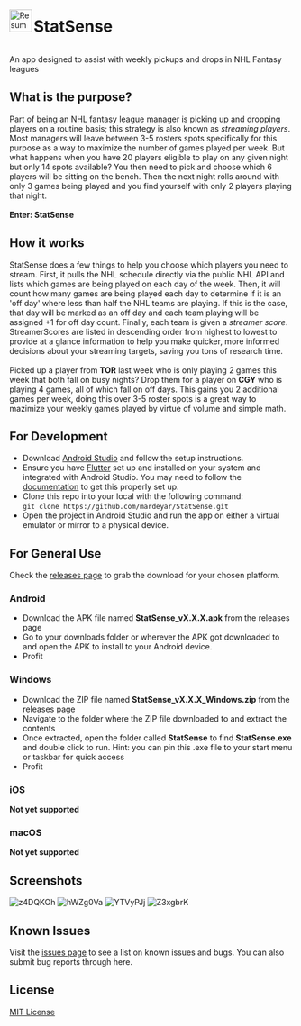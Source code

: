 <div style="display: flex; align-items: center;">
  <img align="left" width="40" height="40" src="https://raw.githubusercontent.com/mardeyar/StatSense/master/windows/runner/resources/app_icon.ico" alt="Resume application project app icon">
  <h1>StatSense</h1>
</div>

An app designed to assist with weekly pickups and drops in NHL Fantasy leagues
## What is the purpose?
Part of being an NHL fantasy league manager is picking up and dropping players on a routine basis; this strategy is also known as *streaming players*. Most managers will leave between 3-5 rosters spots specifically for this purpose as a way to maximize the number of games played per week. But what happens when you have 20 players eligible to play on any given night but only 14 spots available? You then need to pick and choose which 6 players will be sitting on the bench. Then the next night rolls around with only 3 games being played and you find yourself with only 2 players playing that night.<br><br>
**Enter: StatSense**
## How it works
StatSense does a few things to help you choose which players you need to stream. First, it pulls the NHL schedule directly via the public NHL API and lists which games are being played on each day of the week. Then, it will count how many games are being played each day to determine if it is an 'off day' where less than half the NHL teams are playing. If this is the case, that day will be marked as an off day and each team playing will be assigned +1 for off day count. Finally, each team is given a *streamer score*. StreamerScores are listed in descending order from highest to lowest to provide at a glance information to help you make quicker, more informed decisions about your streaming targets, saving you tons of research time.<br><br> 
Picked up a player from **TOR** last week who is only playing 2 games this week that both fall on busy nights? Drop them for a player on **CGY** who is playing 4 games, all of which fall on off days. This gains you 2 additional games per week, doing this over 3-5 roster spots is a great way to mazimize your weekly games played by virtue of volume and simple math.
## For Development 
* Download [Android Studio](https://developer.android.com/studio) and follow the setup instructions.
* Ensure you have [Flutter](https://docs.flutter.dev/get-started/install) set up and installed on your system and integrated with Android Studio. You may need to follow the [documentation](https://docs.flutter.dev/) to get this properly set up.
* Clone this repo into your local with the following command:<br>```git clone https://github.com/mardeyar/StatSense.git```
* Open the project in Android Studio and run the app on either a virtual emulator or mirror to a physical device.
## For General Use
Check the [releases page](https://github.com/mardeyar/StatSense/releases/latest) to grab the download for your chosen platform.
### Android
* Download the APK file named **StatSense_vX.X.X.apk** from the releases page
* Go to your downloads folder or wherever the APK got downloaded to and open the APK to install to your Android device.
* Profit
### Windows
* Download the ZIP file named **StatSense_vX.X.X_Windows.zip** from the releases page
* Navigate to the folder where the ZIP file downloaded to and extract the contents
* Once extracted, open the folder called **StatSense** to find **StatSense.exe** and double click to run. Hint: you can pin this .exe file to your start menu or taskbar for quick access
* Profit
### iOS
**Not yet supported**
### macOS
**Not yet supported**
## Screenshots
![z4DQKOh](https://github.com/mardeyar/StatSense/assets/117761940/62742826-566d-4781-8f41-6715808eefe1)
![hWZg0Va](https://github.com/mardeyar/StatSense/assets/117761940/be5028e9-5d11-4b5d-9bf9-bf4d610bef9c)
![YTVyPJj](https://github.com/mardeyar/StatSense/assets/117761940/4075826c-8ab6-489b-bdc7-8afba47e62f2)
![Z3xgbrK](https://github.com/mardeyar/StatSense/assets/117761940/e4ba0065-6f31-4470-a9e7-35f721fb4eb1)
## Known Issues
Visit the [issues page](https://github.com/mardeyar/StatSense/issues) to see a list on known issues and bugs. You can also submit bug reports through here.
## License
[MIT License](https://github.com/mardeyar/nhl_streamers/blob/master/LICENSE.md)
